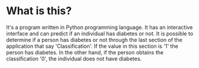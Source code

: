 # What is this?

It's a program written in Python programming language. 
It has an interactive interface and can predict if an individual has diabetes or not.
It is possible to determine if a person has diabetes or not through the last section of the application that say 'Classification'.
If the value in this section is '1' the person has diabetes. In the other hand, if the person obtains the classification '0', 
the individual does not have diabetes.
